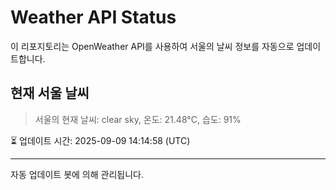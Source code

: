 
# Weather API Status

이 리포지토리는 OpenWeather API를 사용하여 서울의 날씨 정보를 자동으로 업데이트합니다.

## 현재 서울 날씨
> 서울의 현재 날씨: clear sky, 온도: 21.48°C, 습도: 91%

⏳ 업데이트 시간: 2025-09-09 14:14:58 (UTC)

---
자동 업데이트 봇에 의해 관리됩니다.
